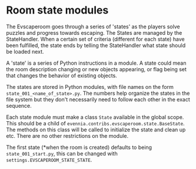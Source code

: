 # Room state modules

The Evscaperoom goes through a series of 'states' as the players solve puzzles
and progress towards escaping. The States are managed by the StateHandler. When
a certain set of criteria (different for each state) have been fulfilled, the
state ends by telling the StateHandler what state should be loaded next.

A 'state' is a series of Python instructions in a module. A state could mean
the room description changing or new objects appearing, or flag being set that
changes the behavior of existing objects.

The states are stored in Python modules, with file names on the form
`state_001_<name_of_state>.py`. The numbers help organize the states in the file
system but they don't necessarily need to follow each other in the exact
sequence.

Each state module must make a class `State` available in the global scope. This
should be a child of `evennia.contribs.evscaperoom.state.BaseState`. The
methods on this class will be called to initialize the state and clean up etc.
There are no other restrictions on the module.

The first state (*when the room is created) defaults to being `state_001_start.py`,
this can be changed with `settings.EVSCAPEROOM_STATE_STATE`.
